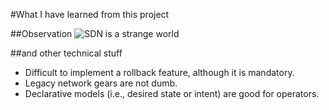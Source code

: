 #What I have learned from this project

##Observation
![SDN is a strange world](https://docs.google.com/drawings/d/1HdnCiv6eWiznVrqaUjqmbibhQqevKvPYAH1csx7H2q0/pub?w=960&h=720)

##and other technical stuff
- Difficult to implement a rollback feature, although it is mandatory.
- Legacy network gears are not dumb.
- Declarative models (i.e., desired state or intent) are good for operators.
